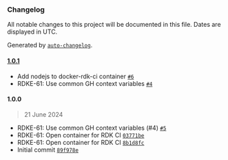 ### Changelog

All notable changes to this project will be documented in this file. Dates are displayed in UTC.

Generated by [`auto-changelog`](https://github.com/CookPete/auto-changelog).

#### [1.0.1](https://github.com/rdkcentral/docker-rdk-ci/compare/1.0.0...1.0.1)

- Add nodejs to docker-rdk-ci container [`#6`](https://github.com/rdkcentral/docker-rdk-ci/pull/6)
- RDKE-61: Use common GH context variables [`#4`](https://github.com/rdkcentral/docker-rdk-ci/pull/4)

#### 1.0.0

> 21 June 2024

- RDKE-61: Use common GH context variables (#4) [`#5`](https://github.com/rdkcentral/docker-rdk-ci/pull/5)
- RDKE-61: Open container for RDK CI [`03771be`](https://github.com/rdkcentral/docker-rdk-ci/commit/03771be85070e77c164c4181e8913dd69af17481)
- RDKE-61: Open container for RDK CI [`8b1d8fc`](https://github.com/rdkcentral/docker-rdk-ci/commit/8b1d8fc8847f2784c9460e824e68332b23cc58f6)
- Initial commit [`89f978e`](https://github.com/rdkcentral/docker-rdk-ci/commit/89f978e3377632c24ea849fb4e1897369c25e1c5)
